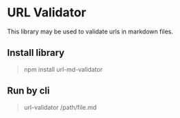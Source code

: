 # URL Validator

This library may be used to validate urls in markdown files.

## Install library
>npm install url-md-validator
## Run by cli
>url-validator /path/file.md